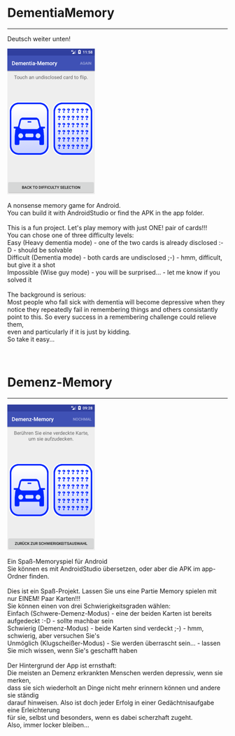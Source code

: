 <h1>DementiaMemory</h1>
<hr>
Deutsch weiter unten!<br>
<p>
<img src="device-2017-06-23-110000.png">
</p>
A nonsense memory game for Android.<br>
You can build it with AndroidStudio or find the APK in the app folder.<br>
<br>
This is a fun project. Let's play memory with just ONE! pair of cards!!!<br>
You can chose one of three difficulty levels:<br>
Easy (Heavy dementia mode) - one of the two cards is already disclosed :-D - should be solvable<br>
Difficult (Dementia mode) - both cards are undisclosed ;-) - hmm, difficult, but give it a shot<br>
Impossible (Wise guy mode) - you will be surprised... - let me know if you solved it<br>
<br>
The background is serious:<br>
Most people who fall sick with dementia will become depressive when they<br>
notice they repeatedly fail in remembering things and others consistantly<br>
point to this. So every success in a remembering challenge could relieve them,<br>
even and particularly if it is just by kidding.<br>
So take it easy...<br>
<br>
<br>
<h1>Demenz-Memory</h1>
<hr>
<p>
<img src="device-2017-06-23-100000.png">
</p>
Ein Spa&szlig;-Memoryspiel f&uuml;r Android<br>
Sie k&ouml;nnen es mit AndroidStudio &uuml;bersetzen, oder aber die APK im app-Ordner finden.<br>
<br>
Dies ist ein Spa&szlig;-Projekt. Lassen Sie uns eine Partie Memory spielen mit nur EINEM! Paar Karten!!!<br>
Sie k&ouml;nnen einen von drei Schwierigkeitsgraden w&auml;hlen:<br>
Einfach (Schwere-Demenz-Modus) - eine der beiden Karten ist bereits aufgedeckt :-D - sollte machbar sein<br>
Schwierig (Demenz-Modus) - beide Karten sind verdeckt ;-) - hmm, schwierig, aber versuchen Sie's<br>
Unm&ouml;glich (Klugschei&szlig;er-Modus) - Sie werden &uuml;berrascht sein... - lassen Sie mich wissen, wenn Sie's geschafft haben<br>
<br>
Der Hintergrund der App ist ernsthaft:<br>
Die meisten an Demenz erkrankten Menschen werden depressiv, wenn sie merken,<br>
dass sie sich wiederholt an Dinge nicht mehr erinnern können und andere sie st&auml;ndig<br>
darauf hinweisen. Also ist doch jeder Erfolg in einer Gedächtnisaufgabe eine Erleichterung<br>
f&uuml;r sie, selbst und besonders, wenn es dabei scherzhaft zugeht.<br>
Also, immer locker bleiben...<br>